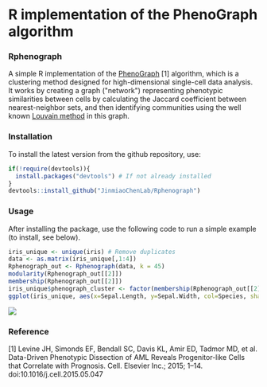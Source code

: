 R implementation of the PhenoGraph algorithm
===============

### Rphenograph

A simple R implementation of the [PhenoGraph](http://www.cell.com/cell/abstract/S0092-8674(15)00637-6) [1] algorithm, which is a clustering method designed for high-dimensional single-cell data analysis. It works by creating a graph ("network") representing phenotypic similarities between cells by calculating the Jaccard coefficient between nearest-neighbor sets, and then identifying communities using the well known [Louvain method](https://sites.google.com/site/findcommunities/) in this graph. 


### Installation

To install the latest version from the github repository, use:

``` r
if(!require(devtools)){
  install.packages("devtools") # If not already installed
}
devtools::install_github("JinmiaoChenLab/Rphenograph")
```


### Usage

After installing the package, use the following code to run a simple example (to install, see below).

``` r
iris_unique <- unique(iris) # Remove duplicates
data <- as.matrix(iris_unique[,1:4])
Rphenograph_out <- Rphenograph(data, k = 45)
modularity(Rphenograph_out[[2]])
membership(Rphenograph_out[[2]])
iris_unique$phenograph_cluster <- factor(membership(Rphenograph_out[[2]]))
ggplot(iris_unique, aes(x=Sepal.Length, y=Sepal.Width, col=Species, shape=phenograph_cluster)) + geom_point(size = 3)+theme_bw()

```

![](Rhpenograph_iris_cluster.png)

### Reference

[1] Levine JH, Simonds EF, Bendall SC, Davis KL, Amir ED, Tadmor MD, et al. Data-Driven Phenotypic Dissection of AML Reveals Progenitor-like Cells that Correlate with Prognosis. Cell. Elsevier Inc.; 2015; 1–14. doi:10.1016/j.cell.2015.05.047


